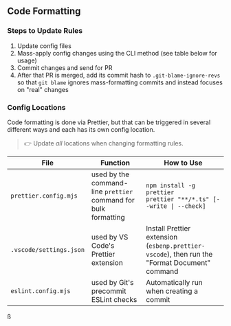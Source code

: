 ## Code Formatting

### Steps to Update Rules

1. Update config files
2. Mass-apply config changes using the CLI method (see table below for usage)
3. Commit changes and send for PR
4. After that PR is merged, add its commit hash to `.git-blame-ignore-revs` so that `git blame` ignores mass-formatting commits and instead focuses on "real" changes

### Config Locations

Code formatting is done via Prettier, but that can be triggered in several different ways and each has its own config location.

> 👉 Update _all_ locations when changing formatting rules.

| File                    | Function                                                        | How to Use                                                                                    |
| ----------------------- | --------------------------------------------------------------- | --------------------------------------------------------------------------------------------- |
| `prettier.config.mjs`   | used by the command-line `prettier` command for bulk formatting | `npm install -g prettier`<br /> `prettier "**/*.ts" [--write \| --check]`                     |
| `.vscode/settings.json` | used by VS Code's Prettier extension                            | Install Prettier extension (`esbenp.prettier-vscode`), then run the "Format Document" command |
| `eslint.config.mjs`     | used by Git's precommit ESLint checks                           | Automatically run when creating a commit                                                      |

ß
